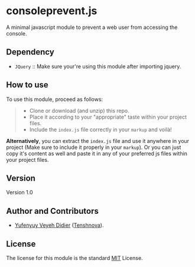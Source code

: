 # consoleprevent.js
A minimal javascript module to prevent a web user from accessing the console.

## Dependency
- `JQuery` :: Make sure your're using this module after importing jquery.

## How to use
To use this module, proceed as follows:
> - Clone or download (and unzip) this repo.
> - Place it according to your "appropriate" taste within your project files.
> - Include the `index.js` file correctly in your `markup` and voilà!

**Alternatively**, you can extract the `index.js` file and use it anywhere in your project (Make sure to include it properly in your `markup`). Or you can just copy it's content as well and paste it in any of your preferred js files within your project files.

## Version
Version 1.0

## Author and Contributors
- [Yufenyuy Veyeh Didier](https://yveyeh.github.io) ([Tenshnova](https://tenshnova.com/)).

## License
The license for this module is the standard [MIT](https://github.com/yveyeh/consoleprevent.js/blob/master/LICENSE) License.
